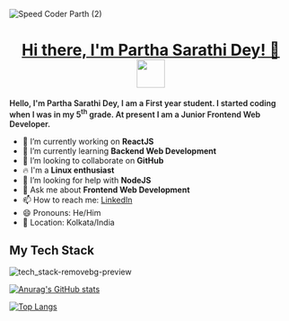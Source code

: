 ![Speed Coder Parth (2)](https://github.com/parthasdey2304/parthasdey2304/assets/131694386/b6e3ef7d-5800-44f5-9293-a5451689e670)

<h1 align="center"><u>Hi there, I'm Partha Sarathi Dey! 👋</u><img src="https://media.giphy.com/media/mGcNjsfWAjY5AEZNw6/giphy.gif" width="50"></h1>

<p style="font-weight: 600;">Hello, I'm Partha Sarathi Dey, I am a First year student. I started coding when I was in my 5<sup>th</sup> grade. At present I am a Junior Frontend Web Developer.</p>

- 🔭 I’m currently working on **ReactJS**
- 🌱 I’m currently learning **Backend Web Development**
- 👯 I’m looking to collaborate on **GitHub**
- 🔥 I'm a **Linux enthusiast**
- 🤔 I’m looking for help with **NodeJS**
- 💬 Ask me about **Frontend Web Development**
- 📫 How to reach me: <a href="https://linkedin.com/in/sarathiparth">LinkedIn</a>
- 😄 Pronouns: He/Him
- 📍 Location: Kolkata/India

## My Tech Stack

![tech_stack-removebg-preview](https://github.com/parthasdey2304/parthasdey2304/assets/131694386/55052118-ba66-4b22-bc19-dc7ba5214487)

[![Anurag's GitHub stats](https://github-readme-stats.vercel.app/api?username=parthasdey2304&show_icons=true)](https://github.com/anuraghazra/github-readme-stats)

[![Top Langs](https://github-readme-stats.vercel.app/api/top-langs/?username=parthasdey2304&layout=compact&show_icons=true)](https://github.com/anuraghazra/github-readme-stats)
